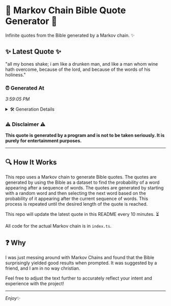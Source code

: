 # 📖 Markov Chain Bible Quote Generator 📖

Infinite quotes from the Bible generated by a Markov chain. ✨

## ✨ Latest Quote ✨
"all my bones shake; i am like a drunken man, and like a man whom wine hath overcome, because of the lord, and because of the words of his holiness."

### ⏰ Generated At
*3:59:05 PM*

<details>
    <summary>🛠️ Generation Details</summary>
    <p>
        <strong>🌱 Seed:</strong> all<br>
        <strong>🔄 Iterations:</strong> 29<br>
        <strong>📜 Context History:</strong><br>[ all ]: my<br>[ all, my ]: bones<br>[ all, my, bones ]: shake;<br>[ all, my, bones, shake; ]: i<br>[ all, my, bones, shake;, i ]: am<br>[ all, my, bones, shake;, i, am ]: like<br>[ my, bones, shake;, i, am, like ]: a<br>[ bones, shake;, i, am, like, a ]: drunken<br>[ shake;, i, am, like, a, drunken ]: man,<br>[ i, am, like, a, drunken, man, ]: and<br>[ am, like, a, drunken, man,, and ]: like<br>[ like, a, drunken, man,, and, like ]: a<br>[ a, drunken, man,, and, like, a ]: man<br>[ drunken, man,, and, like, a, man ]: whom<br>[ man,, and, like, a, man, whom ]: wine<br>[ and, like, a, man, whom, wine ]: hath<br>[ like, a, man, whom, wine, hath ]: overcome,<br>[ a, man, whom, wine, hath, overcome, ]: because<br>[ man, whom, wine, hath, overcome,, because ]: of<br>[ whom, wine, hath, overcome,, because, of ]: the<br>[ wine, hath, overcome,, because, of, the ]: lord,<br>[ hath, overcome,, because, of, the, lord, ]: and<br>[ overcome,, because, of, the, lord,, and ]: because<br>[ because, of, the, lord,, and, because ]: of<br>[ of, the, lord,, and, because, of ]: the<br>[ the, lord,, and, because, of, the ]: words<br>[ lord,, and, because, of, the, words ]: of<br>[ and, because, of, the, words, of ]: his<br>[ because, of, the, words, of, his ]: holiness.<br>
    </p>
</details>

### ⚠️ Disclaimer ⚠️
**This quote is generated by a program and is not to be taken seriously. It is purely for entertainment purposes.**

---

## 🔍 How It Works

This repo uses a Markov chain to generate Bible quotes. The quotes are generated by using the Bible as a dataset to find the probability of a word appearing after a sequence of words. The quotes are generated by starting with a random word and then selecting the next word based on the probability of it appearing after the current sequence of words. This process is repeated until the desired length of the quote is reached.

This repo will update the latest quote in this README every 10 minutes. ⏳

All code for the actual Markov chain is in `index.ts`.

## ❓ Why

I was just messing around with Markov Chains and found that the Bible surprisingly yielded good results when prompted. 
It was suggested by a friend, and I am in no way christian.

Feel free to adjust the text further to accurately reflect your intent and experience with the project!

---

*Enjoy*✨
